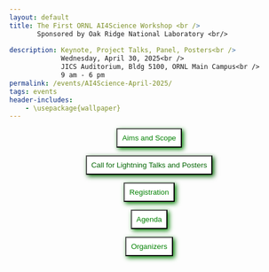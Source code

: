 ```yaml
---
layout: default
title: The First ORNL AI4Science Workshop <br /> 
       Sponsored by Oak Ridge National Laboratory <br/>
    
description: Keynote, Project Talks, Panel, Posters<br />
             Wednesday, April 30, 2025<br />
             JICS Auditorium, Bldg 5100, ORNL Main Campus<br />
             9 am - 6 pm
permalink: /events/AI4Science-April-2025/
tags: events
header-includes:
    - \usepackage{wallpaper}
---
```


<div id="container">
<center>
<button style="padding: 8px; background-color: white; color: green; box-shadow: 3px 3px 8px" 
  onclick="window.location.href='#aims-and-scope';">Aims and Scope</button>

<button style="padding: 8px; background-color: white; color: darkgreen; box-shadow: 3px 3px 8px"
  onclick="window.location.href='#call-for-lightning-talks-and-posters';">Call for Lightning Talks and Posters</button>

<button style="padding: 8px; background-color: white; color: green; box-shadow: 3px 3px 8px"
  onclick="window.location.href='#registration';">Registration</button>

<button style="padding: 8px; background-color: white; color: green; box-shadow: 3px 3px 8px"
  onclick="window.location.href='#agenda';">Agenda</button>

<button style="padding: 8px; background-color: white; color: green; box-shadow: 3px 3px 8px"
  onclick="window.location.href='#organizers';">Organizers</button>
  
</center>
</div>

<br>

<html>
 <head>
    <style>
    {
        box-sizing: border-box;
    }
    /* Set additional styling options for the columns*/
    .column {
    float: left;
    width: 50%;
    }

    .row:after {
    content: "";
    display: table;
    clear: both;
    }
    </style>
 </head>
 <body>
    <div class="row">
        <div class="column">
          <img src="../images/ORNL-twoline-green.svg" width="320" height="150">
          <img src="../2025-04-30-AI4Science-files/DOE-Office-of-Science.png" width="400" height="120">
        </div>
        <div class="column">
          <img src="../2025-04-30-AI4Science-files/AI.jpg">
        </div>
    </div>
 </body>
</html>

> Thanks to the organizers, presenters, participants and sponsors. The workshop had 102 registrations (73-ORNL and 29-non-ORNL), 33 lightning talks, and 39 poster submissions.

<html>
 <head>
    <style>
    {
        box-sizing: border-box;
    }
    /* Set additional styling options for the columns*/
    .column {
    float: left;
    width: 50%;
    }

    .row:after {
    content: "";
    display: table;
    clear: both;
    }
    </style>
 </head>
 <body>
    <div class="row">
        <div class="column">
          <img src="../2025-04-30-AI4Science-files/group.jpeg">
          <img src="../2025-04-30-AI4Science-files/frontier.jpeg">
          <img src="../2025-04-30-AI4Science-files/keynote.jpeg">
        </div>
        <div class="column">
          <img src="../2025-04-30-AI4Science-files/panel.jpeg">
          <img src="../2025-04-30-AI4Science-files/poster.jpeg">
          <img src="../2025-04-30-AI4Science-files/pre1.jpeg">
        </div>
    </div>
 </body>
</html>


<p align="justify">
The US Department of Energy (DOE) launched the Advancements in Artificial Intelligence for Science Funding Opportunity Program to accelerate the development and application of AI in the DOE Office of Science Advanced Scientific Computing Research (ASCR) program. The focus of ASCR research and
development investments is on the underlying approaches for AI-enhanced scientific and
engineering capabilities and to significantly transform the scientific method for accelerated discovery and innovation. It is therefore critical to
enable trustworthy AI for scientific applications advancing human understanding and
addressing national needs.
</p>

<a href="#top"> &#10558; Back to top</a>

# Aims and Scope

<p align="justify">
Organized by Oak Ridge National Laboratory (ORNL), the lab is hosting a first workshop across projects funded by the AI4Science program. The workshop will provide an opportunity for participants to share their research, discuss challenges, and foster collaborations across areas. The workshop will also provide an opportunity for participants to engage with the broader scientific community at ORNL.
</p>

<!-- - For a list of awarded projects [click here](https://science.osti.gov/-/media/funding/pdf/Awards-Lists/2024/3264-AI-for-SCIENCE-Awards-List-spreadsheet-sorted-BY-PROJECT.pdf) -->

The workshop will feature keynote talks, project presentations, lightning talks/panels, and a poster session. 

<a href="#top"> &#10558; Back to top</a>

# Call for Lightning Talks and Posters

We invite people to register in-person with the option to submit ~~lightning talk (3-5 minutes) and/or a~~ posters in the areas aligned with the AI4Science program. **Note**: The lightning talk slots are full, but you can still submit a poster.

- Research Area 1: Extreme-Scale Foundation Models for Computational Science
- Research Area 2: AI Innovations for Scientific Knowledge Synthesis and Software
Development
- Research Area 3: AI Innovations for Computational Decision Support of Complex Systems
- Research Area 4: Federated and Privacy-Preserving Machine Learning and Synthetic Data Creation
- Research Area 5: The Co-Design of Energy-Efficient AI Algorithms and Hardware
Architectures

Other areas are also welcome impacting AI for science.

<a href="#top"> &#10558; Back to top</a>

# Registration

**Registration Link including Talk/Poster submissions:** [Click here to Register](https://forms.gle/nB3gyVJc27ZLeLhK8)

To attend the workshop at ORNL in person please register by the following deadlines:
- ~~Non-ORNL Foreign Nationals need to register by **January 15th, 2025**~~
- ~~Non-ORNL US Citizens need to register by **February 1st, 2025**~~
- ~~ORNL pass holder need to register by **March 1st, 2025**~~

**We encourage early registration for in-person participation due to the venue's capacity**

<a href="#top"> &#10558; Back to top</a>

# Agenda

The workshop will be held at the JICS Auditorium, Bldg 5100, ORNL Main Campus, Oak Ridge, TN. Registration opens at 7am, and the workshop is scheduled from 9am-6pm.

| Time              | Session                                                               | Chair                                              |
| ----------------- | --------------------------------------------------------------------- | -------------------------------------------------- |
| **Morning**       |                                                                       |                                                    |
| 7:00am-9:00am     | Visitor registration in badge office 5200, Hang posters in JICS 5100  |                                                    |
|                   |                                                                       |                                                    |
| 9:00am-9:05am     | Welcome and Program Info                                              | William F Godoy, ORNL                              |
| 9:05am-9:10am     | Opening Remarks                                                       | Michael L Parks, ORNL CSMD Director                |
| 9:10am-10:00am    | [Keynote](https://tinyurl.com/ym7pez5a)                               | Jack Dongarra, ORNL/UTK,  2021 Turing Award Winner |
| 10:00am-10:15am   | Morning Break                                                         |                                                    |
| 10:15am-11:45am   | [Lightning Talks/Panel Session 1](#lightning-talks-session-1)         | Chair: Arjun Guha, NU                              |
| **Working Lunch** |                                                                       |                                                    |
| 11:45am-12:45pm   | [AI4Science projects overview](#ai4science-projects-overview-session) | Chair: Jeffrey S Vetter, ORNL                      |
| **Afternoon**     |                                                                       |                                                    |
| 12:45pm-1:15pm    | Break/Frontier tour and photos                                        | Chair: Scott Atchley, ORNL                         |
| 1:15pm-2:30pm     | [Lightning Talks/Panel Session 2](#lightning-talks-session-2)         | Chair: Pedro Valero-Lara, ORNL                     |
| 2:30pm-2:45pm     | Break                                                                 |                                                    |
| 2:45pm-3:55pm     | [Lightning Talks/Panel Session 3](#lightning-talks-session-3)         | Chair: William F Godoy, ORNL                       |
| 3:55pm-4:00pm     | Final remarks                                                         | William F Godoy, ORNL                              |
| 4:00pm-6:00pm     | [Poster Session](https://tinyurl.com/tbhcp82n) JICS lobby             |                                                    |

<a href="#top"> &#10558; Back to top</a>


# Organizers

Listed as Name, Institution - AI4Science Project(s)

Chairs:
- [William F Godoy](https://www.ornl.gov/staff-profile/william-f-godoy) ORNL - Ellora, Durban
- [Prasanna Balaprakash](https://www.ornl.gov/staff-profile/prasanna-balaprakash) ORNL - SciGPT, Durban
- Corinna Thomas

Committee:

- [Thomas Potok](https://www.ornl.gov/staff-profile/thomas-e-potok) ORNL - ENGAGE
- [Olivera Kotevska](https://www.ornl.gov/staff-profile/olivera-kotevska) ORNL - PPFL-TrustSci
- [Keita Teranishi](https://www.ornl.gov/staff-profile/keita-teranishi) ORNL - Durban
- [Pedro Valero-Lara](https://www.ornl.gov/staff-profile/pedro-valero-lara) ORNL - Ellora, Durban
- [Jeffrey Vetter](https://www.ornl.gov/staff-profile/jeffrey-s-vetter) ORNL - Ellora, Durban
- [Arjun Guha](https://www.khoury.northeastern.edu/people/arjun-guha/) Northeastern University - Ellora
- [Francesca Lucchetti](https://www.khoury.northeastern.edu/people/francesca-lucchetti/) Northeastern University - Ellora
- [Guannan Zhang](https://www.ornl.gov/staff-profile/guannan-zhang) ORNL - DyGenAI
- [Harshitha Menon](https://people.llnl.gov/gopalakrishn1) Lawrence Livermore National Laboratory - Ellora
- [Aaron Young](https://www.ornl.gov/staff-profile/aaron-r-young) ORNL - Ellora, Durban

<a href="#top"> &#10558; Back to top</a>

# Sponsors
- The US DOE Office of Science "Advancements in Artificial Intelligence for Science" Program projects: Durban, Ellora, and SciGPT

<a href="#top"> &#10558; Back to top</a>


# Lightning Talks Session 1

| Title                                                                                                                                                                                 | Presenter                | Institution                              |
| ------------------------------------------------------------------------------------------------------------------------------------------------------------------------------------- | ------------------------ | ---------------------------------------- |
| [Democratizing AI: Open-source Scalable LLM Training on GPU-based Supercomputers](https://tinyurl.com/ff9dzxzw)                                                                       | Abhinav Bhatele          | University of Maryland                   |
| [Distributed Data Store for Scalable Training](https://tinyurl.com/mtdy5bpa)                                                                                                          | Jong Choi                | ORNL                                     |
| [Pre-training retrieval models for code](https://tinyurl.com/khkbzfus)                                                                                                                | Tom Goldstein            | University of Maryland                   |
| [Towards Efficient Pre-training via Low-Rank Tensor Optimization](https://tinyurl.com/4ya8zhvm)                                                                                       | Zheng Zhang              | University of California - Santa Barbara |
| [E4S: A platform for HPC-AI](https://tinyurl.com/vtj5wb9n)                                                                                                                            | Sameer Shende            | University of Oregon/ParaTools, Inc.     |
| [Scalable Training of Trustworthy and Energy-Efficient Predictive Graph Foundation Models for Atomistic Materials Modeling: A Case Study with HydraGNN](https://tinyurl.com/yc633y2y) | Massimiliano Lupo Pasini | ORNL                                     |
| [Energy-Efficient Training for Large-Scale Vision Transformer Foundation Models](https://tinyurl.com/bdcpdzzk)                                                                        | Xiao Wang                | ORNL                                     |
| [Low-level forces are all you need...with multi-fidelity learning](https://tinyurl.com/43ujmj3x)                                                                                      | Richard Messerly         | ORNL                                     |
| [ChatHPC](https://tinyurl.com/mpcraa26)                                                                                                                                               | Pedro Valero-Lara        | ORNL                                     |

<a href="#agenda"> &#10558; Back to Agenda</a>

# Lightning Talks Session 2

| Title                                                                                                                                                        | Presenter         | Institution                             |
| ------------------------------------------------------------------------------------------------------------------------------------------------------------ | ----------------- | --------------------------------------- |
| [Flexible brain-inspired hybrid analog-spiking neuronal network computation in energy efficient neuromorphic hardware](https://tinyurl.com/xyw67x7m)         | Christoph Kirst   | University of California, San Francisco |
| [Graph-Based Problem-Solving on Neuromorphic Systems](https://tinyurl.com/3nr43k2a)                                                                          | Catherine Schuman | The University of Tennessee             |
| [Optimizing Graph-Based Neuromorphic Systems with Bayesian Optimization](https://tinyurl.com/yc5dh5un)                                                       | Shay Snyder       | George Mason University                 |
| [Graph-Based Neuromorphic Systems with Hyperdimensional Computing](https://tinyurl.com/566dzap9)                                                             | Shay Snyder       | George Mason University                 |
| [Rethinking Temporal Cross-Validation in Multivariate Subsequent Anomaly Detection](https://tinyurl.com/3uyyxwp9)                                            | Pablo Moriano     | ORNL                                    |
| [Scientific Hypothesis Generation Standing on the Shoulders of Literature-Based Discovery](https://tinyurl.com/swp2k8n6)                                     | Tirthankar Ghosal | ORNL                                    |
| [Privacy-Preserving Federated Learning for Foundation Models](https://tinyurl.com/mssp4ype)                                                                  | Kibaek Kim        | Argonne National Laboratory             |
| [Randomized linear gradient compression with applications to private training and uncertainty quantification](https://tinyurl.com/3kfky447)                  | Thomas Flynn      | Brookhaven National Laboratory          |
| [Multilevel Projection Algorithms for Handling Heterogenous Differential Privacy](https://tinyurl.com/bde9t7zt)                                              | Ole Kotevska      | ORNL                                    |
| [Federated scientific machine learning for approximating functions and solving differential equations with data heterogeneity](https://tinyurl.com/2nw34z9r) | Lu Lu             | Yale University                         |

<a href="#agenda"> &#10558; Back to Agenda</a>

# Lightning Talks Session 3

| Title                                                                                                                      | Presenter     | Institution                |
| -------------------------------------------------------------------------------------------------------------------------- | ------------- | -------------------------- |
| [Data-Driven Population Health Surveillance at Scale for Pandemic Readiness](https://tinyurl.com/35n6ubfd)                 | Adam Spannaus | ORNL                       |
| [ESGF-LLM: Building a Domain-Specific LLM for Earth System Data](https://tinyurl.com/2fnbhs9x)                             | Elias Massoud | ORNL                       |
| [AI meets the Data Lifecycle](https://tinyurl.com/vu6trwbk)                                                                | Olga Kuchar   | ORNL                       |
| [An Ensemble Score Filter for Tracking High Dimensional Nonlinear Complex Dynamical Systems](https://tinyurl.com/32tn6szn) | Feng Bao      | Florida State University   |
| [Extracting Properties of Charged Polymers from Scattering Using Machine Learning](https://tinyurl.com/3yjm49c5)           | Lijie Ding    | ORNL                       |
| [MATEY: a multiscale adaptive turbulence foundation model](https://tinyurl.com/mpknkvxm)                                   | Pei Zhang     | ORNL                       |
| [Mechanisms and Networks and AI (Oh My!): LLMs and Agents for Systems Biology](https://tinyurl.com/4sssr9tz)               | Dan Jacobson  | ORNL                       |
| [Towards Semantics Lifting for Scientific Computing: A Case Study on FFT](https://tinyurl.com/mvtjmkr7)                    | Naifeng Zhang | Carnegie Mellon University |

<a href="#agenda"> &#10558; Back to Agenda</a>

# AI4Science Projects Overview Session

| Title                                                                                                                                                           | Presenter                  | Institution     |
| --------------------------------------------------------------------------------------------------------------------------------------------------------------- | -------------------------- | --------------- |
| [Projects Overview Introduction](https://tinyurl.com/55efbd25)                                                                                                  | Jeffrey Vetter (moderator) | ORNL            |
| [DURBAN: Enhancing Performance Portability in HPC Software with Artificial Intelligence](https://tinyurl.com/3t376tx7)                                          | Keita Teranishi            | ORNL            |
| [Ellora Productive AI-Assisted HPC Software Ecosystem](https://tinyurl.com/37ebbn67)                                                                            | Harshitha Menon            | LLNL            |
| [DyGenAI: Dynamic Generative AI for Prediction and Control of High-Dimensional Nonlinear Complex Systems](https://tinyurl.com/mskr7yv9)                         | Guannan Zhang              | ORNL            |
| [Privacy-Preserving Federated Learning for Science: Building Sustainable and Trustworthy Foundation Models](https://tinyurl.com/4hnbb945)                       | Kibaek Kim                 | ANL             |
| [ENGAGE: (E)nergy-efficient (N)ovel Al(g)orithms and (A)rchitectures for (G)raph L(e)arningres](https://tinyurl.com/kzn8aat4)                                   | Guojing Cong               | ORNL            |
| [FedNeMO: Physics-Informed and Energy-Aware Federated Learning of Neural Multi-Operator Learners as Scientific Foundation Models](https://tinyurl.com/5853fm6t) | Lu Lu                      | Yale University |

<a href="#agenda"> &#10558; Back to Agenda</a>